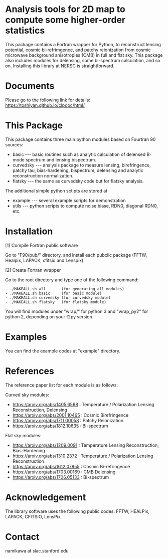 # Analysis tools for 2D map to compute some higher-order statistics

This package contains a Fortran wrapper for Python, to reconstruct lensing potential, cosmic bi-refrimgence, and patchy reionization from cosmic microwave background anisotropies (CMB) in full and flat sky. This package also includes modules for delensing, some bi-spectrum calculation, and so on. Installing this library at NERSC is straightforward. 

# Documents

Please go to the following link for details:
https://toshiyan.github.io/clpdoc/html/

# This Package

This package contains three main python modules based on Fourtran 90 sources: 
  
  - basic     --- basic routines such as analytic calculation of delensed B-mode spectrum and lensing bispectrum.
  - curvedsky --- analysis package to measure lensing, birefringence, patchy tau, bias-hardening, bispectrum, delensing and analytic reconstruction normalization.
  - flatsky   --- the same as curvedsky code but for flatsky analysis.

The additional simple python sctipts are stored at

  - example   --- several example scripts for demonstration
  - utils     --- python scripts to compute noise biase, RDN0, diagonal RDN0, etc. 


# Installation

  [1] Compile Fortran public software

  Go to "F90/pub/" directory, and install each pubclic package (FFTW, Healpix, LAPACK, cfitsio and Lenspix). 

  [2] Create Fortran wrapper

  Go to the root directory and type one of the following command:

    - ./MAKEALL.sh all       (for generating all modules)
    - ./MAKEALL.sh basic     (for basic module)
    - ./MAKEALL.sh curvedsky (for curvedsky module)
    - ./MAKEALL.sh flatsky   (for flatsky module)
  
  You will find modules under "wrap/" for python 3 and "wrap_py2" for python 2, depending on your f2py version.

# Examples

You can find the example codes at "example" directory. 


# References

The reference paper list for each module is as follows:

Curved sky modules:

  - https://arxiv.org/abs/1405.6568 : Temperature / Polarization Lensing Reconstruction, Delensing
  - https://arxiv.org/abs/2001.10465 : Cosmic Birefringence
  - https://arxiv.org/abs/1711.00058 : Patchy Reionization
  - https://arxiv.org/abs/1812.10635 : Bi-spectrum

Flat sky modules:

  - https://arxiv.org/abs/1209.0091 : Temperature Lensing Reconstruction, Bias-Hardening
  - https://arxiv.org/abs/1310.2372 : Temperature / Polarization Lensing Reconstruction
  - https://arxiv.org/abs/1612.07855 : Cosmic Bi-refringence
  - https://arxiv.org/abs/1703.00169 : CMB Delensing
  - https://arxiv.org/abs/1706.05133 : Bi-spectrum

# Acknowledgement

The library software uses the following public codes: FFTW, HEALPix, LAPACK, CFITSIO, LensPix. 

# Contact

  namikawa at slac.stanford.edu

